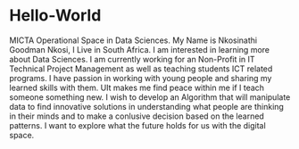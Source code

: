 # Hello-World
MICTA Operational Space in Data Sciences.
My Name is Nkosinathi Goodman Nkosi, I Live in South Africa. I am interested in learning more about Data Sciences. I am currently working for an Non-Profit in IT Technical Project Management as well as teaching students ICT related programs. I have passion in working with young people and sharing my learned skills with them. UIt makes me find peace within me if I teach someone something new. I wish to develop an Algorithm that will manipulate data to find innovative solutions in understanding what people are thinking in their minds and to make a conlusive decision based on the learned patterns. I want to explore what the future holds for us with the digital space. 
